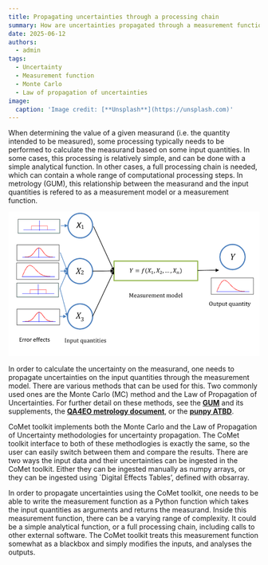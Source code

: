 ```yaml
---
title: Propagating uncertainties through a processing chain
summary: How are uncertainties propagated through a measurement function
date: 2025-06-12
authors:
  - admin
tags:
  - Uncertainty
  - Measurement function
  - Monte Carlo
  - Law of propagation of uncertainties
image:
  caption: 'Image credit: [**Unsplash**](https://unsplash.com)'
---
```


When determining the value of a given measurand (i.e. the quantity intended to be measured), some processing typically needs to be performed to calculate the measurand based on some input quantities. 
In some cases, this processing is relatively simple, and can be done with a simple analytical function.
In other cases, a full processing chain is needed, which can contain a whole range of computational processing steps.
In metrology (GUM), this relationship between the measurand and the input quantities is refered to as a measurement model or a measurement function. 

![img.png](img.png)

In order to calculate the uncertainty on the measurand, one needs to propagate uncertainties on the input quantities through the measurement model.
There are various methods that can be used for this. Two commonly used ones are the Monte Carlo (MC) method and the Law of Propagation of Uncertainties. 
For further detail on these methods, see the [**GUM**](https://www.bipm.org/en/committees/jc/jcgm/publications) and its supplements, the [**QA4EO metrology document**](https://qa4eo.org/docs/2_Metrology_Document.pdf), or the [**punpy ATBD**](https://punpy.readthedocs.io/en/latest/content/atbd.html). 

CoMet toolkit implements both the Monte Carlo and the Law of Propagation of Uncertainty methodologies for uncertainty propagation. The CoMet toolkit interface to both of these methodlogies is exactly the same, so the user can easily switch between them and compare the results. There are two ways the input data and their uncertainties can be ingested in the CoMet toolkit. Either they can be ingested manually as numpy arrays, or they can be ingested using `Digital Effects Tables’, defined with obsarray. 

In order to propagate uncertainties using the CoMet toolkit, one needs to be able to write the measurement function as a Python function which takes the input quantities as arguments and returns the measurand. Inside this measurement function, there can be a varying range of complexity. It could be a simple analytical function, or a full processing chain, including calls to other external software. The CoMet toolkit treats this measurement function somewhat as a blackbox and simply modifies the inputs, and analyses the outputs. 
